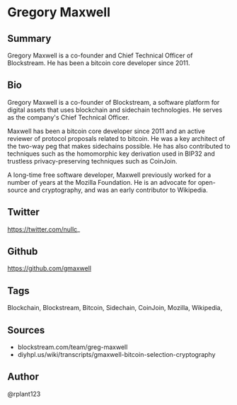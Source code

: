 # Gregory Maxwell

## Summary
Gregory Maxwell is a co-founder and Chief Technical Officer of Blockstream. He has been a bitcoin core developer since 2011.

## Bio
Gregory Maxwell is a co-founder of Blockstream, a software platform for digital assets that uses blockchain and sidechain technologies. He serves as the company's Chief Technical Officer.

Maxwell has been a bitcoin core developer since 2011 and an active reviewer of protocol proposals related to bitcoin. He was a key architect of the two-way peg that makes sidechains possible. He has also contributed to techniques such as the homomorphic key derivation used in BIP32 and trustless privacy-preserving techniques such as CoinJoin.  

A long-time free software developer, Maxwell previously worked for a number of years at the Mozilla Foundation. He is an advocate for open-source and cryptography, and was an early contributor to Wikipedia.

## Twitter
https://twitter.com/nullc_

## Github
https://github.com/gmaxwell

## Tags
Blockchain, Blockstream, Bitcoin, Sidechain, CoinJoin, Mozilla, Wikipedia,

## Sources
- blockstream.com/team/greg-maxwell
- diyhpl.us/wiki/transcripts/gmaxwell-bitcoin-selection-cryptography

## Author
@rplant123
